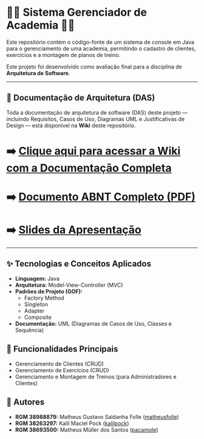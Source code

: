 # 🏋️‍♂️ Sistema Gerenciador de Academia 🏋️‍♂️

Este repositório contém o código-fonte de um sistema de console em Java para o gerenciamento de uma academia, permitindo o cadastro de clientes, exercícios e a montagem de planos de treino.

Este projeto foi desenvolvido como avaliação final para a disciplina de **Arquitetura de Software**.

---

## 📄 Documentação de Arquitetura (DAS)

Toda a documentação de arquitetura de software (DAS) deste projeto — incluindo Requisitos, Casos de Uso, Diagramas UML e Justificativas de Design — está disponível na **Wiki** deste repositório.

# ➡️ [Clique aqui para acessar a Wiki com a Documentação Completa](https://github.com/matheusfolle/DAS-Academia-Sistema/wiki)

# ➡️ [Documento ABNT Completo (PDF)](./docs/DAS_Academia_Final.pdf)

# ➡️ [Slides da Apresentação](https://gamma.app/docs/Documento-de-Arquitetura-de-Software-5xlp9iy3ph7212a?mode=doc)

---

## ✨ Tecnologias e Conceitos Aplicados

* **Linguagem:** Java
* **Arquitetura:** Model-View-Controller (MVC)
* **Padrões de Projeto (GOF):**
    * Factory Method
    * Singleton
    * Adapter
    * Composite
* **Documentação:** UML (Diagramas de Casos de Uso, Classes e Sequência)

## 🚀 Funcionalidades Principais

* Gerenciamento de Clientes (CRUD)
* Gerenciamento de Exercícios (CRUD)
* Gerenciamento e Montagem de Treinos (para Administradores e Clientes)

## 👥 Autores

* **RGM 38988879:** Matheus Gustavo Saldanha Folle ([matheusfolle](https://github.com/matheusfolle))
* **RGM 38263297:** Kalil Maciel Pock ([kalilpock](https://github.com/kalilpock))
* **RGM 38693500:** Matheus Müller dos Santos ([pacamole](https://github.com/pacamole))





